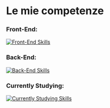 # Le mie competenze
### Front-End:
[![Front-End Skills](https://skillicons.dev/icons?i=html,css,javascript,vue,vite,react,next,bootstrap,materialui)](https://skillicons.dev)

### Back-End:
[![Back-End Skills](https://skillicons.dev/icons?i=php,laravel,mysql,postgresql,ruby,rails,python,fastapi)](https://skillicons.dev)

### Currently Studying:
[![Currently Studying Skills](https://skillicons.dev/icons?i=java,maven,spring,springboot)](https://skillicons.dev)
